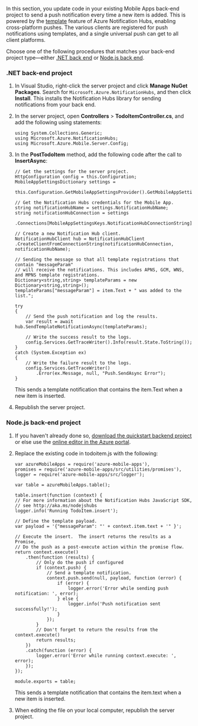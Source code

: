 In this section, you update code in your existing Mobile Apps back-end project to send a push notification every time a new item is added. This is powered by the [template](../articles/notification-hubs/notification-hubs-templates-cross-platform-push-messages.md) feature of Azure Notification Hubs, enabling cross-platform pushes. The various clients are registered for push notifications using templates, and a single universal push can get to all client platforms.

Choose one of the following procedures that matches your back-end project type&mdash;either [.NET back end](#dotnet) or [Node.js back end](#nodejs).

### <a name="dotnet"></a>.NET back-end project
1. In Visual Studio, right-click the server project and click **Manage NuGet Packages**. Search for `Microsoft.Azure.NotificationHubs`, and then click **Install**. This installs the Notification Hubs library for sending notifications from your back end.
2. In the server project, open **Controllers** > **TodoItemController.cs**, and add the following using statements:

    ```
    using System.Collections.Generic;
    using Microsoft.Azure.NotificationHubs;
    using Microsoft.Azure.Mobile.Server.Config;
    ```

2. In the **PostTodoItem** method, add the following code after the call to **InsertAsync**:  

    ```
    // Get the settings for the server project.
    HttpConfiguration config = this.Configuration;
    MobileAppSettingsDictionary settings = 
        this.Configuration.GetMobileAppSettingsProvider().GetMobileAppSettings();

    // Get the Notification Hubs credentials for the Mobile App.
    string notificationHubName = settings.NotificationHubName;
    string notificationHubConnection = settings
        .Connections[MobileAppSettingsKeys.NotificationHubConnectionString].ConnectionString;

    // Create a new Notification Hub client.
    NotificationHubClient hub = NotificationHubClient
    .CreateClientFromConnectionString(notificationHubConnection, notificationHubName);

    // Sending the message so that all template registrations that contain "messageParam"
    // will receive the notifications. This includes APNS, GCM, WNS, and MPNS template registrations.
    Dictionary<string,string> templateParams = new Dictionary<string,string>();
    templateParams["messageParam"] = item.Text + " was added to the list.";

    try
    {
        // Send the push notification and log the results.
        var result = await hub.SendTemplateNotificationAsync(templateParams);

        // Write the success result to the logs.
        config.Services.GetTraceWriter().Info(result.State.ToString());
    }
    catch (System.Exception ex)
    {
        // Write the failure result to the logs.
        config.Services.GetTraceWriter()
            .Error(ex.Message, null, "Push.SendAsync Error");
    }
    ```

    This sends a template notification that contains the item.Text when a new item is inserted.

4. Republish the server project. 

### <a name="nodejs"></a>Node.js back-end project

1. If you haven't already done so, [download the quickstart backend project](../articles/app-service-mobile/app-service-mobile-node-backend-how-to-use-server-sdk.md#download-quickstart) or else use the [online editor in the Azure portal](../articles/app-service-mobile/app-service-mobile-node-backend-how-to-use-server-sdk.md#online-editor).

2. Replace the existing code in todoitem.js with the following:

    ```
    var azureMobileApps = require('azure-mobile-apps'),
    promises = require('azure-mobile-apps/src/utilities/promises'),
    logger = require('azure-mobile-apps/src/logger');

    var table = azureMobileApps.table();

    table.insert(function (context) {
    // For more information about the Notification Hubs JavaScript SDK, 
    // see http://aka.ms/nodejshubs
    logger.info('Running TodoItem.insert');

    // Define the template payload.
    var payload = '{"messageParam": "' + context.item.text + '" }';  

    // Execute the insert.  The insert returns the results as a Promise,
    // Do the push as a post-execute action within the promise flow.
    return context.execute()
        .then(function (results) {
            // Only do the push if configured
            if (context.push) {
                // Send a template notification.
                context.push.send(null, payload, function (error) {
                    if (error) {
                        logger.error('Error while sending push notification: ', error);
                    } else {
                        logger.info('Push notification sent successfully!');
                    }
                });
            }
            // Don't forget to return the results from the context.execute()
            return results;
        })
        .catch(function (error) {
            logger.error('Error while running context.execute: ', error);
        });
    });

    module.exports = table;  
    ```

    This sends a template notification that contains the item.text when a new item is inserted.

2. When editing the file on your local computer, republish the server project.
